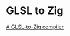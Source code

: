 # GLSL to Zig
 [A GLSL-to-Zig compiler](https://jarble.github.io/typescript-to-glsl/typescript_to_glsl.html)
